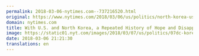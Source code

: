 ```yaml
---
permalink: 2018-03-06-nytimes.com--737216520.html
original: https://www.nytimes.com/2018/03/06/us/politics/north-korea-us-history-negotiations.html?partner=rss&amp;emc=rss
domain: nytimes.com
title: With U.S. and North Korea, a Repeated History of Hope and Disappointment
image: https://static01.nyt.com/images/2018/03/07/us/politics/07dc-koreahistory/07dc-koreahistory-mediumThreeByTwo440.jpg
date: 2018-03-06 21:21:30
translations: en
---
```



